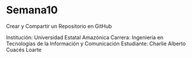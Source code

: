 # Semana10
Crear y Compartir un Repositorio en GitHub

Institución: Universidad Estatal Amazónica
Carrera: Ingeniería en Tecnologías de la Información y Comunicación
Estudiante: Charlie Alberto Cuacés Loarte
